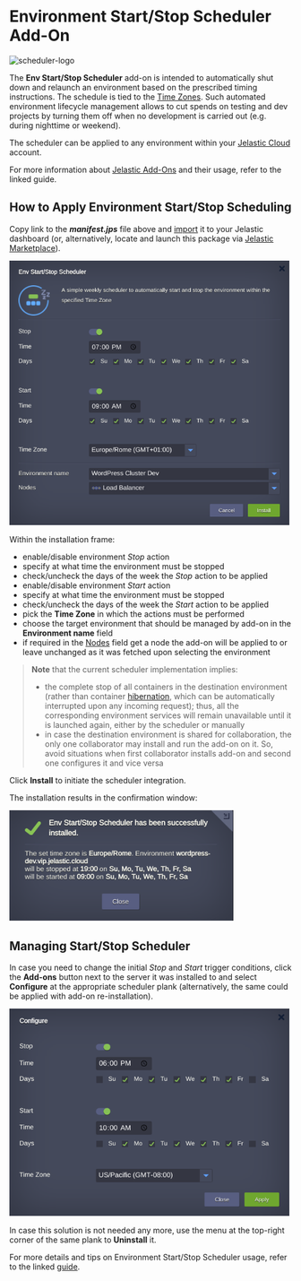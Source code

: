 # Environment Start/Stop Scheduler Add-On

![scheduler-logo](images/scheduler-logo.png)

The **Env Start/Stop Scheduler** add-on is intended to automatically shut down and relaunch an environment based on the prescribed timing instructions. The schedule is tied to the [Time Zones](https://en.wikipedia.org/wiki/Time_zone).  Such automated environment lifecycle management allows to cut spends on testing and dev projects by turning them off when no development is carried out (e.g. during nighttime or weekend).

The scheduler can be applied to any environment within your [Jelastic Cloud](https://jelastic.cloud/) account.

For more information about [Jelastic Add-Ons](https://github.com/jelastic-jps/jpswiki/wiki/Jelastic-Addons) and their usage, refer to the linked guide.

## How to Apply Environment Start/Stop Scheduling

Copy link to the **_manifest.jps_** file above and [import](https://docs.jelastic.com/environment-import) it to your Jelastic dashboard (or, alternatively, locate and launch this package via [Jelastic Marketplace](https://docs.jelastic.com/marketplace)).

<p align="left"> 
<img src="images/install.png" width="500">
</p>

Within the installation frame:
- enable/disable environment *Stop* action  
- specify at what time the environment must be stopped  
- check/uncheck the days of the week the *Stop* action to be applied  
- enable/disable environment *Start* action  
- specify at what time the environment must be stopped  
- check/uncheck the days of the week the *Start* action to be applied  
- pick the **Time Zone** in which the actions must be performed  
- choose the target environment that should be managed by add-on in the **Environment name** field
- if required in the [Nodes](https://docs.jelastic.com/jelastic-basic-hosting-concepts#layer) field get a node the add-on will be applied to or leave unchanged as it was fetched upon selecting the environment  


> **Note** that the current scheduler implementation implies:  
>- the complete stop of all containers in the destination environment (rather than container [hibernation](https://docs.jelastic.com/resources-utilization), which can be automatically interrupted upon any incoming request); thus, all the corresponding environment services will remain unavailable until it is launched again, either by the scheduler or manually  
>- in case the destination environment is shared for collaboration, the only one collaborator may install and run the add-on on it.  So, avoid situations when first collaborator installs add-on and second one configures it and vice versa  

Click **Install** to initiate the scheduler integration.

The installation results in the confirmation window:

<p align="left"> 
<img src="images/success.png" width="400">
</p>

## Managing Start/Stop Scheduler

In case you need to change the initial *Stop* and *Start* trigger conditions, click the **Add-ons** button next to the server it was installed to and select **Configure** at the appropriate scheduler plank (alternatively, the same could be applied with add-on re-installation).

<p align="left"> 
<img src="images/configuration.png" width="500">
</p>

In case this solution is not needed any more, use the menu at the top-right corner of the same plank to **Uninstall** it.

For more details and tips on Environment Start/Stop Scheduler usage, refer to the linked [guide](http://blog.jelastic.com/2017/05/18/start-stop-environment-scheduler-save-cloud-costs/).
